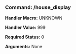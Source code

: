 ### Command: /house_display

**Handler Macro:** UNKNOWN

**Handler Value:** 999

**Required Status:** 0

**Arguments:**
None
